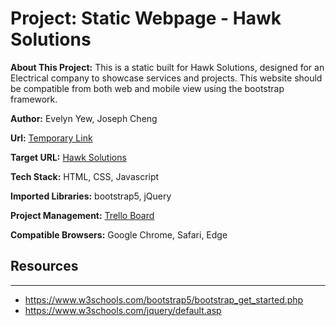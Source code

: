 # Project: Static Webpage - Hawk Solutions
**About This Project:** This is a static built for Hawk Solutions, designed for an Electrical company to showcase services and projects. This website should be compatible from both web and mobile view using the bootstrap framework.

**Author:** Evelyn Yew, Joseph Cheng

**Url:** [Temporary Link](josephwccheng.github.io)

**Target URL:** [Hawk Solutions](hawksolutions.com.au)

**Tech Stack:** HTML, CSS, Javascript

**Imported Libraries:** bootstrap5, jQuery

**Project Management:** [Trello Board](https://trello.com/b/NstMDZxY/hawk-solutions)

**Compatible Browsers:** Google Chrome, Safari, Edge

## Resources
-------------------
- https://www.w3schools.com/bootstrap5/bootstrap_get_started.php
- https://www.w3schools.com/jquery/default.asp